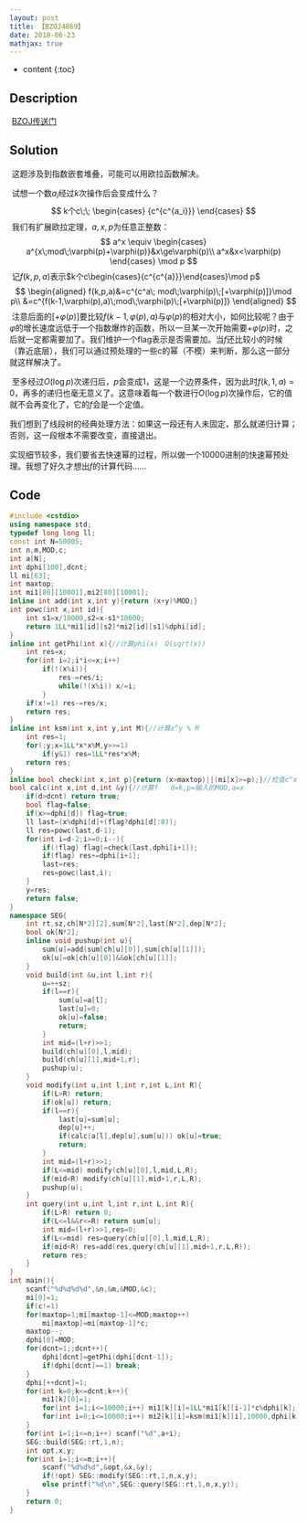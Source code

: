 ```yaml
---
layout: post
title: 【BZOJ4869】
date: 2018-06-23
mathjax: true
---
```

* content
{:toc}
## Description

​	[BZOJ传送门](https://www.lydsy.com/JudgeOnline/problem.php?id=4869)



## Solution

​	这题涉及到指数嵌套堆叠，可能可以用欧拉函数解决。

​	试想一个数$a_i$经过$k$次操作后会变成什么？
$$
k个c\;\;
\begin{cases}
{c^{c^{a_i}}}
\end{cases}
$$
​	我们有扩展欧拉定理，$a,x,p$为任意正整数：
$$
a^x \equiv
\begin{cases}
a^{x\;mod\;\varphi(p)+\varphi(p)}&x\ge\varphi(p)\\
a^x&x<\varphi(p)
\end{cases}
\mod p
$$
​	记$f(k,p,a)$表示$k个c\begin{cases}{c^{c^{a}}}\end{cases}\mod p$
$$
\begin{aligned}
f(k,p,a)&=c^{c^a\; mod\;\varphi(p)\;[+\varphi(p)]}\mod  p\\
&=c^{f(k-1,\varphi(p),a)\;mod\;\varphi(p)\;[+\varphi(p)]}
\end{aligned}
$$
​	注意后面的$[+\varphi(p)]$要比较$f(k-1,\varphi(p),a)$与$\varphi(p)$的相对大小，如何比较呢？由于$\varphi$的增长速度远低于一个指数爆炸的函数，所以一旦某一次开始需要$+\varphi(p)$时，之后就一定都需要加了。我们维护一个flag表示是否需要加。当$f$还比较小的时候（靠近底层），我们可以通过预处理的一些$c$的幂（不模）来判断，那么这一部分就这样解决了。

​	至多经过$O(\log p)$次递归后，$p$会变成1，这是一个边界条件，因为此时$f(k,1,a)=0$，再多的递归也毫无意义了。这意味着每一个数进行$O(\log p)$次操作后，它的值就不会再变化了，它的$f$会是一个定值。

​	我们想到了线段树的经典处理方法：如果这一段还有人未固定，那么就递归计算；否则，这一段根本不需要改变，直接退出。

​	实现细节较多，我们要省去快速幂的过程，所以做一个10000进制的快速幂预处理。我想了好久才想出$f$的计算代码......



## Code

```c++
#include <cstdio>
using namespace std;
typedef long long ll;
const int N=50005;
int n,m,MOD,c;
int a[N];
int dphi[100],dcnt;
ll mi[63];
int maxtop;
int mi1[80][10001],mi2[80][10001];
inline int add(int x,int y){return (x+y)%MOD;}
int powc(int x,int id){
	int s1=x/10000,s2=x-s1*10000;
	return 1LL*mi1[id][s2]*mi2[id][s1]%dphi[id];
}
inline int getPhi(int x){//计算phi(x)　O(sqrt(x))
	int res=x;
	for(int i=2;i*i<=x;i++)
		if(!(x%i)){
			res-=res/i;
			while(!(x%i)) x/=i;
		}
	if(x!=1) res-=res/x;
	return res;
}
inline int ksm(int x,int y,int M){//计算x^y % M
	int res=1;
	for(;y;x=1LL*x*x%M,y>>=1)
		if(y&1) res=1LL*res*x%M;
	return res;
}
inline bool check(int x,int p){return (x>maxtop)||(mi[x]>=p);}//检查c^x是否大于等于p
bool calc(int x,int d,int &y){//计算f   d=k,p=输入的MOD,a=x
	if(d>dcnt) return true;
	bool flag=false;
	if(x>=dphi[d]) flag=true;
	ll last=(x%dphi[d]+(flag?dphi[d]:0));
	ll res=powc(last,d-1);
	for(int i=d-2;i>=0;i--){
		if(!flag) flag|=check(last,dphi[i+1]);
		if(flag) res+=dphi[i+1];
		last=res;
		res=powc(last,i);
	}
	y=res;
	return false;
}
namespace SEG{
	int rt,sz,ch[N*2][2],sum[N*2],last[N*2],dep[N*2];
	bool ok[N*2];
	inline void pushup(int u){
		sum[u]=add(sum[ch[u][0]],sum[ch[u][1]]);
		ok[u]=ok[ch[u][0]]&&ok[ch[u][1]];
	}
	void build(int &u,int l,int r){
		u=++sz;
		if(l==r){
			sum[u]=a[l];
			last[u]=0;
			ok[u]=false;
			return;
		}
		int mid=(l+r)>>1;
		build(ch[u][0],l,mid);
		build(ch[u][1],mid+1,r);
		pushup(u);
	}
	void modify(int u,int l,int r,int L,int R){
		if(L>R) return;
		if(ok[u]) return;
		if(l==r){
			last[u]=sum[u];
			dep[u]++;
			if(calc(a[l],dep[u],sum[u])) ok[u]=true;
			return;
		}
		int mid=(l+r)>>1;
		if(L<=mid) modify(ch[u][0],l,mid,L,R);
		if(mid<R) modify(ch[u][1],mid+1,r,L,R);
		pushup(u);
	}
	int query(int u,int l,int r,int L,int R){
		if(L>R) return 0;
		if(L<=l&&r<=R) return sum[u];
		int mid=(l+r)>>1,res=0;
		if(L<=mid) res=query(ch[u][0],l,mid,L,R);
		if(mid<R) res=add(res,query(ch[u][1],mid+1,r,L,R));
		return res;
	}
}
int main(){
	scanf("%d%d%d%d",&n,&m,&MOD,&c);
	mi[0]=1;
	if(c!=1)
	for(maxtop=1;mi[maxtop-1]<=MOD;maxtop++) 
		mi[maxtop]=mi[maxtop-1]*c;
	maxtop--;
	dphi[0]=MOD;
	for(dcnt=1;;dcnt++){
		dphi[dcnt]=getPhi(dphi[dcnt-1]);
		if(dphi[dcnt]==1) break;
	}
	dphi[++dcnt]=1;
	for(int k=0;k<=dcnt;k++){
		mi1[k][0]=1;
		for(int i=1;i<=10000;i++) mi1[k][i]=1LL*mi1[k][i-1]*c%dphi[k];
		for(int i=0;i<=10000;i++) mi2[k][i]=ksm(mi1[k][i],10000,dphi[k]);
	}
	for(int i=1;i<=n;i++) scanf("%d",a+i);
	SEG::build(SEG::rt,1,n);
	int opt,x,y;
	for(int i=1;i<=m;i++){
		scanf("%d%d%d",&opt,&x,&y);
		if(!opt) SEG::modify(SEG::rt,1,n,x,y);
		else printf("%d\n",SEG::query(SEG::rt,1,n,x,y));
	}
	return 0;
}
```




